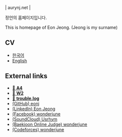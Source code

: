 | aurynj.net |

정언의 홈페이지입니다.

This is homepage of Eon Jeong. (Jeong is my surname)

## CV

* [한국어](/cv/ko-kr/)
* [English](/cv/en-us/)

## External links

* [📝 **A4**](https://a4.aurynj.net/)
* [📝 **W2**](https://w2.aurynj.net/confluence)
* [📝 **trouble.log**](https://eonj.github.io/trouble.log/)
* [(GitHub) eonj](<https://github.com/eonj>)
* [(LinkedIn) Eon Jeong](<https://www.linkedin.com/in/eon-jeong-a90252ba/>)
* [(Facebook) wonderjune](<https://www.facebook.com/wonderjune>)
* [(SoundCloud) Usrhym](<https://soundcloud.com/usrhym>)
* [(Baekjoon Online Judge) wonderjune](<https://www.acmicpc.net/user/wonderjune>)
* [(Codeforces) wonderjune](<https://codeforces.com/profile/wonderjune>)
